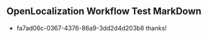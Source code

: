 ## OpenLocalization Workflow Test MarkDown
* fa7ad06c-0367-4376-86a9-3dd2d4d203b8 thanks!

<!--HONumber=Jul16_HO3-->


